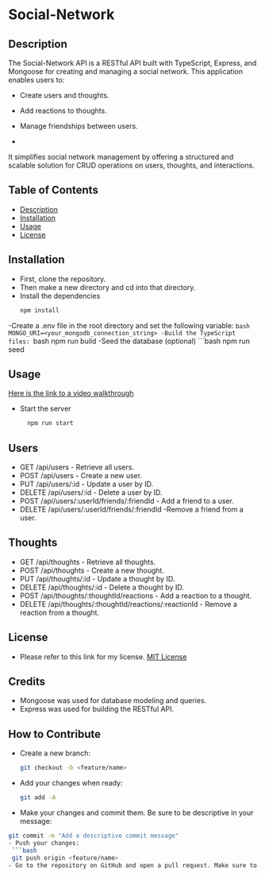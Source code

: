 # Social-Network

## Description 
The Social-Network API is a RESTful API built with TypeScript, Express, and Mongoose for creating and managing a social network.
This application enables users to:

- Create users and thoughts.
- Add reactions to thoughts.
- Manage friendships between users.

- 
It simplifies social network management by offering a structured and scalable solution for CRUD operations on users, thoughts, and interactions.


## Table of Contents 
- [Description](#description)
- [Installation](#installation)
- [Usage](#installation)
- [License](#license)

 ## Installation
  - First, clone the repository.
  - Then make a new directory and cd into that directory.
  - Install the dependencies
      ```bash
      npm install
  -Create a .env file in the root directory and set the following variable:
    ```bash
      MONGO_URI=<your_mongodb_connection_string>
  -Build the TypeScript files:
    ```bash 
      npm run build
  -Seed the database (optional)
    ```bash
      npm run seed

## Usage
[Here is the link to a video walkthrough](https://drive.google.com/file/d/10xeKY_uE_eIQRKjNhaoyCJsx_8TQHjy3/view?usp=sharing)

- Start the server
  ```bash
    npm run start


## Users
- GET /api/users - Retrieve all users.
- POST /api/users - Create a new user.
- PUT /api/users/:id - Update a user by ID.
- DELETE /api/users/:id - Delete a user by ID.
- POST /api/users/:userId/friends/:friendId - Add a friend to a user.
- DELETE /api/users/:userId/friends/:friendId -Remove a friend from a user.

## Thoughts
- GET /api/thoughts - Retrieve all thoughts.
- POST /api/thoughts - Create a new thought.
- PUT /api/thoughts/:id - Update a thought by ID.
- DELETE /api/thoughts/:id - Delete a thought by ID.
- POST /api/thoughts/:thoughtId/reactions - Add a reaction to a thought.
- DELETE /api/thoughts/:thoughtId/reactions/:reactionId - Remove a reaction from a thought.

## License
  - Please refer to this link for my license. [MIT License](https://github.com/yahye-mohamed101/Social-Network?tab=MIT-1-ov-file)

## Credits
- Mongoose was used for database modeling and queries.
- Express was used for building the RESTful API.


## How to Contribute
  - Create a new branch:
    ```bash
    git checkout -b <feature/name>
  - Add your changes when ready:
    ```bash
    git add -A
  - Make your changes and commit them. Be sure to be descriptive in your message:
   ```bash
   git commit -m "Add a descriptive commit message"
  - Push your changes:
    ```bash
    git push origin <feature/name>
  - Go to the repository on GitHub and open a pull request. Make sure to compare your branch name to the main branch.


